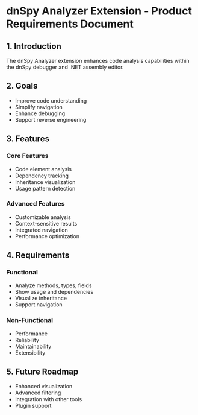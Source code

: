 # dnSpy Analyzer Extension - Product Requirements Document

## 1. Introduction

The dnSpy Analyzer extension enhances code analysis capabilities within the dnSpy debugger and .NET assembly editor.

## 2. Goals

- Improve code understanding
- Simplify navigation
- Enhance debugging
- Support reverse engineering

## 3. Features

### Core Features

- Code element analysis
- Dependency tracking
- Inheritance visualization
- Usage pattern detection

### Advanced Features

- Customizable analysis
- Context-sensitive results
- Integrated navigation
- Performance optimization

## 4. Requirements

### Functional

- Analyze methods, types, fields
- Show usage and dependencies
- Visualize inheritance
- Support navigation

### Non-Functional

- Performance
- Reliability
- Maintainability
- Extensibility

## 5. Future Roadmap

- Enhanced visualization
- Advanced filtering
- Integration with other tools
- Plugin support
